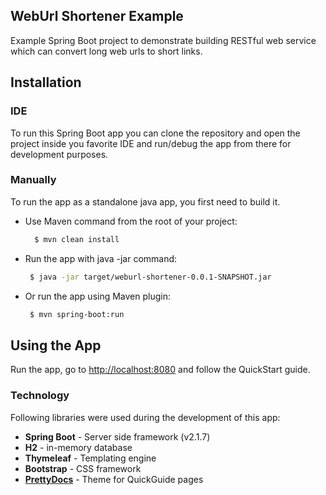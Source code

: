 ## WebUrl Shortener Example ##

Example Spring Boot project to demonstrate building RESTful web service which can convert long web urls to short links.

## Installation

### IDE

To run this Spring Boot app you can clone the repository and open the project inside you favorite IDE and run/debug the app from there for development purposes.

### Manually

To run the app as a standalone java app, you first need to build it.

 - Use Maven command from the root of your project:

	```bash
	  $ mvn clean install
	```

 - Run the app with java -jar command:
 
	 ```bash
	  $ java -jar target/weburl-shortener-0.0.1-SNAPSHOT.jar
	 ```

  - Or run the app using Maven plugin:
 
	 ```bash
	  $ mvn spring-boot:run
	 ```

## Using the App

Run the app, go to [http://localhost:8080](http://localhost:8080) and follow the QuickStart guide.

### Technology ##
Following libraries were used during the development of this app:

- **Spring Boot** - Server side framework (v2.1.7)
- **H2** - in-memory database 
- **Thymeleaf** - Templating engine
- **Bootstrap** - CSS framework
- **[PrettyDocs](https://github.com/xriley/PrettyDocs-Theme)** - Theme for QuickGuide pages


